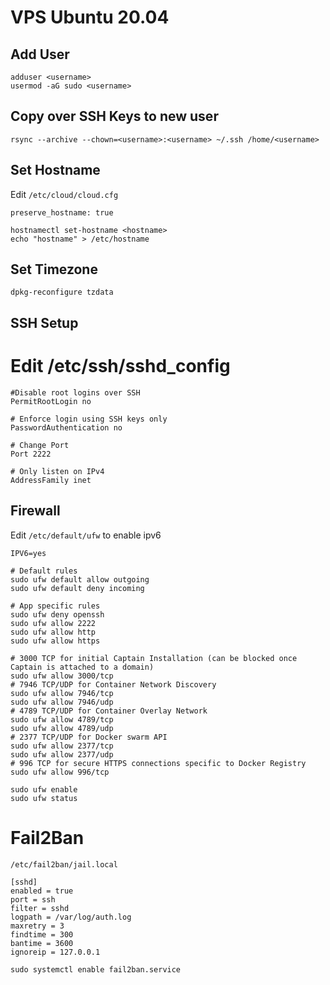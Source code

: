 # VPS Ubuntu 20.04

## Add User

```
adduser <username>
usermod -aG sudo <username>
```

## Copy over SSH Keys to new user

```
rsync --archive --chown=<username>:<username> ~/.ssh /home/<username>
```

## Set Hostname

Edit `/etc/cloud/cloud.cfg`

```
preserve_hostname: true
```

```
hostnamectl set-hostname <hostname>
echo "hostname" > /etc/hostname
```

## Set Timezone

```
dpkg-reconfigure tzdata
```

## SSH Setup

# Edit /etc/ssh/sshd_config

```
#Disable root logins over SSH
PermitRootLogin no

# Enforce login using SSH keys only
PasswordAuthentication no

# Change Port
Port 2222

# Only listen on IPv4
AddressFamily inet

```

## Firewall

Edit `/etc/default/ufw` to enable ipv6

```
IPV6=yes
```

```
# Default rules
sudo ufw default allow outgoing
sudo ufw default deny incoming

# App specific rules
sudo ufw deny openssh
sudo ufw allow 2222
sudo ufw allow http
sudo ufw allow https

# 3000 TCP for initial Captain Installation (can be blocked once Captain is attached to a domain)
sudo ufw allow 3000/tcp
# 7946 TCP/UDP for Container Network Discovery
sudo ufw allow 7946/tcp
sudo ufw allow 7946/udp
# 4789 TCP/UDP for Container Overlay Network
sudo ufw allow 4789/tcp
sudo ufw allow 4789/udp
# 2377 TCP/UDP for Docker swarm API
sudo ufw allow 2377/tcp
sudo ufw allow 2377/udp
# 996 TCP for secure HTTPS connections specific to Docker Registry
sudo ufw allow 996/tcp
```

```
sudo ufw enable
sudo ufw status
```

# Fail2Ban

`/etc/fail2ban/jail.local`

```
[sshd]
enabled = true
port = ssh
filter = sshd
logpath = /var/log/auth.log
maxretry = 3
findtime = 300
bantime = 3600
ignoreip = 127.0.0.1
```

```
sudo systemctl enable fail2ban.service
```
